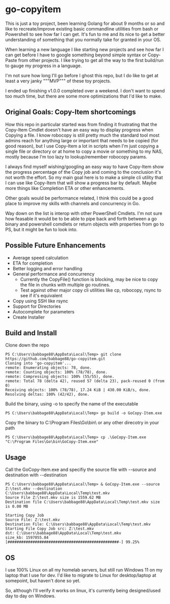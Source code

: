 # go-copyitem
This is just a toy project, been learning Golang for about 9 months or so and like to recreate/improve existing basic commandline utilities from bash or Powershell to see how far I can get. It's fun to me and its nice to get a better understanding of something that you normally take for granted in your OS. 

When learning a new language I like starting new projects and see how far I can get before I have to google something beyond simple syntax or Copy-Paste from other projects. I like trying to get all the way to the first build/run to gauge my progress in a language.

I'm not sure how long I'll go before I ghost this repo, but I do like to get at least a very janky """MVP""" of these toy projects.

I ended up finishing v1.0.0 completed over a weekend. I don't want to spend too much time, but there are some more optimizations that I'd like to make.

## Original Goals: Copy-Item shortcomings
How this repo in particular started was from finding it frustrating that the Copy-Item Cmdlet doesn't have an easy way to display progress when Copying a file. I know robocopy is still pretty much the standard tool most admins reach for anything large or important that needs to be copied (for good reason), but I use Copy-Item a lot in scripts when I'm just copying a single file or directory or at home to copy a movie or something to my NAS, mostly because I'm too lazy to lookup/remember robocopy params. 

I always find myself wishing/googling an easy way to have Copy-Item show the progress percentage of the Copy job and coming to the conclusion it's not worth the effort. So my main goal here is to make a simple cli utility that I can use like Copy-Item that will show a progress bar by default. Maybe more things like Completion ETA or other enhancements.

Other goals would be performance related, I think this could be a good place to improve my skills with channels and concurrency in Go. 

Way down on the list is interop with other PowerShell Cmdlets. I'm not sure how feasable it would be to be able to pipe back and forth between a go binary and powershell comdlets or return objects with properties from go to PS, but it might be fun to look into.

## Possible Future Enhancements
- Average speed calculation
- ETA for completion
- Better logging and error handling
- General performance and concurrency
    - Currently the CopyFile() function is blocking, may be nice to copy the file in chunks with multiple go routines.
    - Test against other major copy cli utilities like cp, robocopy, rsync to see if it's equivalent
- Copy using SSH like rsync
- Support for Directories
- Autocomplete for parameters
- Create Installer

## Build and Install 
Clone down the repo
```
PS C:\Users\babbage88\AppData\Local\Temp> git clone https://github.com/babbage88/go-copyitem.git
Cloning into 'go-copyitem'...
remote: Enumerating objects: 78, done.
remote: Counting objects: 100% (78/78), done.
remote: Compressing objects: 100% (55/55), done.
remote: Total 78 (delta 42), reused 57 (delta 23), pack-reused 0 (from 0)
Receiving objects: 100% (78/78), 17.24 KiB | 430.00 KiB/s, done.
Resolving deltas: 100% (42/42), done.
```

Build the binary, using -o to specify the name of the executable
```
PS C:\Users\babbage88\AppData\Local\Temp> go build -o GoCopy-Item.exe
```
Copy the binary to C:\Program Files\Go\bin\ or any other direcotry in your path
```
PS C:\Users\babbage88\AppData\Local\Temp> cp .\GoCopy-Item.exe "C:\Program Files\Go\bin\GoCopy-Item.exe"
```

## Usage
Call the GoCopy-Item.exe and specifiy the source file with --source and destination with --destination

```
PS C:\Users\babbage88\AppData\Local\Temp> & GoCopy-Item.exe --source Z:\test.mkv --destination C:\Users\babbage88\AppData\Local\Temp\test.mkv
Source File Z:\test.mkv size is 1559.62 MB
Destination file C:\Users\babbage88\AppData\Local\Temp\test.mkv size is 0.00 MB

Starting Copy Job
Source File: Z:\test.mkv
Destination File: C:\Users\babbage88\AppData\Local\Temp\test.mkv
Starting File Copy Job src: Z:\test.mkv
dst: C:\Users\babbage88\AppData\Local\Temp\test.mkv
size_kb: 1597055.84
[#################################################-] 99.25%
```

## OS
I use 100% Linux on all my homelab servers, but still run Windows 11 on my laptop that I use for dev. I'd like to migrate to Linux for desktop/laptop at somepoint, but haven't done so yet. 

So, although I'll verify it works on linux, it's currently being designed/used day to day on Windows.
